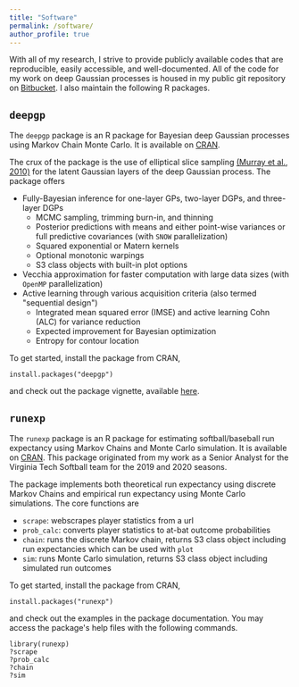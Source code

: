 ```yaml
---
title: "Software"
permalink: /software/
author_profile: true
---
```


With all of my research, I strive to provide publicly available codes that are reproducible, easily accessible, and well-documented.  All of the code for my work on deep Gaussian processes is housed in my public git repository on [Bitbucket](https://bitbucket.org/gramacylab/deepgp-ex/).  I also maintain the following R packages.

`deepgp`
------

The `deepgp` package is an R package for Bayesian deep Gaussian processes using Markov Chain Monte Carlo.  It is available on [CRAN](https://CRAN.R-project.org/package=deepgp).

The crux of the package is the use of elliptical slice sampling [(Murray et al., 2010)](http://proceedings.mlr.press/v9/murray10a/murray10a.pdf) for the latent Gaussian layers of the deep Gaussian process.  The package offers

* Fully-Bayesian inference for one-layer GPs, two-layer DGPs, and three-layer DGPs
	+ MCMC sampling, trimming burn-in, and thinning
	+ Posterior predictions with means and either point-wise variances or full predictive covariances (with `SNOW` parallelization)
	+ Squared exponential or Matern kernels
	+ Optional monotonic warpings
	+ S3 class objects with built-in plot options
* Vecchia approximation for faster computation with large data sizes (with `OpenMP` parallelization)
* Active learning through various acquisition criteria (also termed "sequential design")
	+ Integrated mean squared error (IMSE) and active learning Cohn (ALC) for variance reduction
	+ Expected improvement for Bayesian optimization 
	+ Entropy for contour location 

To get started, install the package from CRAN,
```
install.packages("deepgp")
```
and check out the package vignette, available [here](https://cran.r-project.org/web/packages/deepgp/vignettes/deepgp.html).

`runexp`
------

The `runexp` package is an R package for estimating softball/baseball run expectancy using Markov Chains and Monte Carlo simulation. It is available on [CRAN](https://CRAN.R-project.org/package=runexp).  This package originated from my work as a Senior Analyst for the Virginia Tech Softball team for the 2019 and 2020 seasons.

The package implements both theoretical run expectancy using discrete Markov Chains and empirical run expectancy using Monte Carlo simulations.  The core functions are

* `scrape`: webscrapes player statistics from a url
* `prob_calc`: converts player statistics to at-bat outcome probabilities
* `chain`: runs the discrete Markov chain, returns S3 class object including run expectancies which can be used with `plot`
* `sim`: runs Monte Carlo simulation, returns S3 class object including simulated run outcomes

To get started, install the package from CRAN,
```
install.packages("runexp")
```
and check out the examples in the package documentation.  You may access the package's help files with the following commands.
```
library(runexp)
?scrape
?prob_calc
?chain
?sim
``` 